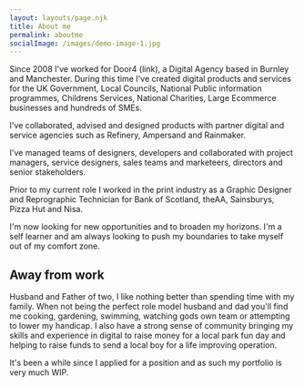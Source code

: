 ```yaml
---
layout: layouts/page.njk
title: About me
permalink: aboutme
socialImage: /images/demo-image-1.jpg
---
```

Since 2008 I've worked for Door4 (link), a Digital Agency based in Burnley and Manchester. During this time I've created digital products and services for the UK Government, Local Councils, National Public information programmes, Childrens Services, National Charities, Large Ecommerce businesses and hundreds of SMEs. 

I've collaborated, advised and designed products with partner digital and service agencies such as Refinery, Ampersand and Rainmaker. 

I've managed teams of designers, developers and collaborated with project managers, service designers, sales teams and marketeers, directors and senior stakeholders.

Prior to my current role I worked in the print industry as a Graphic Designer and Reprographic Technician for Bank of Scotland, theAA, Sainsburys, Pizza Hut and Nisa. 

I'm now looking for new opportunities and to broaden my horizons. I'm a self learner and am always looking to push my boundaries to take myself out of my comfort zone.

## Away from work

Husband and Father of two, I like nothing better than spending time with my family. When not being the perfect role model husband and dad you'll find me cooking, gardening, swimming, watching gods own team or attempting to lower my handicap. I also have a strong sense of community bringing my skills and experience in digital to raise money for a local park fun day and helping to raise funds to send a local boy for a life improving operation.

It's been a while since I applied for a position and as such my portfolio is very much WIP.
